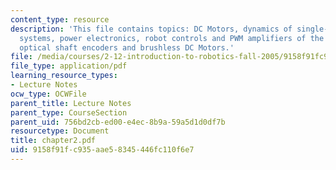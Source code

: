 ```yaml
---
content_type: resource
description: 'This file contains topics: DC Motors, dynamics of single-axis drive
  systems, power electronics, robot controls and PWM amplifiers of the 2.12 laboratory,
  optical shaft encoders and brushless DC Motors.'
file: /media/courses/2-12-introduction-to-robotics-fall-2005/9158f91fc935aae58345446fc110f6e7_chapter2.pdf
file_type: application/pdf
learning_resource_types:
- Lecture Notes
ocw_type: OCWFile
parent_title: Lecture Notes
parent_type: CourseSection
parent_uid: 756bd2cb-ed00-e4ec-8b9a-59a5d1d0df7b
resourcetype: Document
title: chapter2.pdf
uid: 9158f91f-c935-aae5-8345-446fc110f6e7
---
```


